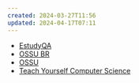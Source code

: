 ```yaml
---
created: 2024-03-27T11:56
updated: 2024-04-17T07:11
---
```

- [EstudyQA](https://github.com/DiogoMiranda/EstudyQA)
- [OSSU BR](https://github.com/Universidade-Livre)
- [OSSU](https://github.com/ossu/computer-science)
- [Teach Yourself Computer Science](https://teachyourselfcs.com)





















